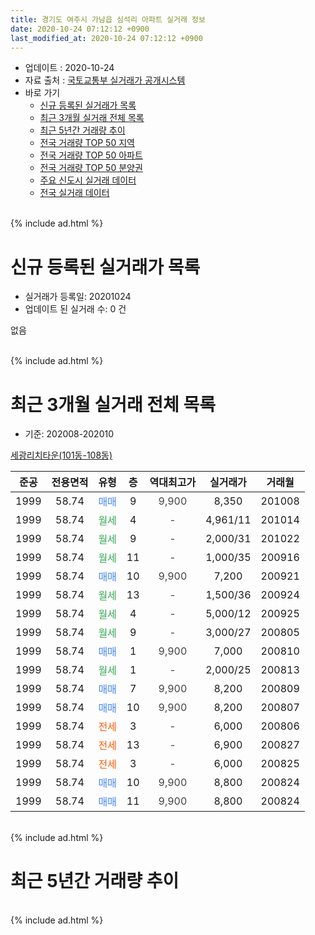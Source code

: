 ```yaml
---
title: 경기도 여주시 가남읍 심석리 아파트 실거래 정보
date: 2020-10-24 07:12:12 +0900
last_modified_at: 2020-10-24 07:12:12 +0900
---
```


* 업데이트 : 2020-10-24
* 자료 출처 : [국토교통부 실거래가 공개시스템](http://rt.molit.go.kr)
* 바로 가기
    * [신규 등록된 실거래가 목록](#신규-등록된-실거래가-목록)
    * [최근 3개월 실거래 전체 목록](#최근-3개월-실거래-전체-목록)
    * [최근 5년간 거래량 추이](#최근-5년간-거래량-추이)
    * [전국 거래량 TOP 50 지역](https://inasie.github.io/apt-trade-info/최근-3개월-전국에서-가장-거래가-많이-발생한-지역)
    * [전국 거래량 TOP 50 아파트](https://inasie.github.io/apt-trade-info/최근-3개월-전국에서-가장-거래가-많이-발생한-아파트)
    * [전국 거래량 TOP 50 분양권](https://inasie.github.io/apt-trade-info/최근-3개월-전국에서-가장-거래가-많이-발생한-분양권)
    * [주요 신도시 실거래 데이터](https://inasie.github.io/apt-trade-info/주요-신도시)
    * [전국 실거래 데이터](https://inasie.github.io/apt-trade-info/전국)
<br>
{% include ad.html %}
<br>

# 신규 등록된 실거래가 목록
* 실거래가 등록일: 20201024
* 업데이트 된 실거래 수: 0 건

없음

<br>
{% include ad.html %}
<br>

# 최근 3개월 실거래 전체 목록
* 기준: 202008-202010


[세광리치타운(101동-108동)](https://search.naver.com/search.naver?query=%EA%B2%BD%EA%B8%B0%EB%8F%84+%EC%97%AC%EC%A3%BC%EC%8B%9C+%EA%B0%80%EB%82%A8%EC%9D%8D+%EC%8B%AC%EC%84%9D%EB%A6%AC+%EC%84%B8%EA%B4%91%EB%A6%AC%EC%B9%98%ED%83%80%EC%9A%B4%28101%EB%8F%99-108%EB%8F%99%29)

|준공|전용면적|유형|층|역대최고가|실거래가|거래월|
|:---:|:---:|:---:|:---:|:---:|:---:|:---:|
|1999|58.74|<span style="color:#4285f3">매매</span>|9|<span style="color:#444444">9,900</span>|8,350|201008|
|1999|58.74|<span style="color:#34a853">월세</span>|4|<span style="color:#444444">-</span>|4,961/11|201014|
|1999|58.74|<span style="color:#34a853">월세</span>|9|<span style="color:#444444">-</span>|2,000/31|201022|
|1999|58.74|<span style="color:#34a853">월세</span>|11|<span style="color:#444444">-</span>|1,000/35|200916|
|1999|58.74|<span style="color:#4285f3">매매</span>|10|<span style="color:#444444">9,900</span>|7,200|200921|
|1999|58.74|<span style="color:#34a853">월세</span>|13|<span style="color:#444444">-</span>|1,500/36|200924|
|1999|58.74|<span style="color:#34a853">월세</span>|4|<span style="color:#444444">-</span>|5,000/12|200925|
|1999|58.74|<span style="color:#34a853">월세</span>|9|<span style="color:#444444">-</span>|3,000/27|200805|
|1999|58.74|<span style="color:#4285f3">매매</span>|1|<span style="color:#444444">9,900</span>|7,000|200810|
|1999|58.74|<span style="color:#34a853">월세</span>|1|<span style="color:#444444">-</span>|2,000/25|200813|
|1999|58.74|<span style="color:#4285f3">매매</span>|7|<span style="color:#444444">9,900</span>|8,200|200809|
|1999|58.74|<span style="color:#4285f3">매매</span>|10|<span style="color:#444444">9,900</span>|8,200|200807|
|1999|58.74|<span style="color:#ff5a00">전세</span>|3|<span style="color:#444444">-</span>|6,000|200806|
|1999|58.74|<span style="color:#ff5a00">전세</span>|13|<span style="color:#444444">-</span>|6,900|200827|
|1999|58.74|<span style="color:#ff5a00">전세</span>|3|<span style="color:#444444">-</span>|6,000|200825|
|1999|58.74|<span style="color:#4285f3">매매</span>|10|<span style="color:#444444">9,900</span>|8,800|200824|
|1999|58.74|<span style="color:#4285f3">매매</span>|11|<span style="color:#444444">9,900</span>|8,800|200824|


<br>
{% include ad.html %}
<br>

# 최근 5년간 거래량 추이


<div style="width:100%;">
    <canvas id="deal_progress" height="200"></canvas>
</div>

<script>
new Chart(document.getElementById("deal_progress"), {
    type: 'line',
    data: {
        labels: ['201510','201511','201512','201601','201602','201603','201604','201605','201606','201607','201608','201609','201610','201611','201612','201701','201702','201703','201704','201705','201706','201707','201708','201709','201710','201711','201712','201801','201802','201803','201804','201805','201806','201807','201808','201809','201810','201811','201812','201901','201902','201903','201904','201905','201906','201907','201908','201909','201910','201911','201912','202001','202002','202003','202004','202005','202006','202007','202008','202009','202010'],
        datasets: [{
            label: '매매',
            pointRadius: 1,
            data: [2, 2, 2, 2, 1, 3, 2, 2, 0, 1, 1, 0, 2, 1, 0, 1, 5, 1, 3, 3, 2, 6, 3, 6, 6, 1, 5, 2, 1, 5, 3, 0, 1, 1, 2, 3, 4, 5, 0, 1, 2, 1, 1, 0, 0, 1, 3, 3, 1, 1, 2, 3, 1, 1, 1, 1, 2, 1, 5, 1, 1],
            borderColor: "rgba(255, 201, 14, 1)",
            backgroundColor: "rgba(255, 201, 14, 0.5)",
            fill: false,
            lineTension: 0
        },{
            label: '전월세',
            pointRadius: 1,
            data: [4, 4, 2, 3, 4, 7, 4, 3, 2, 4, 5, 2, 9, 5, 3, 4, 3, 2, 7, 2, 3, 2, 1, 2, 8, 2, 1, 0, 2, 5, 7, 1, 4, 4, 3, 1, 4, 6, 5, 1, 2, 2, 5, 1, 3, 2, 3, 3, 7, 2, 0, 3, 7, 8, 8, 3, 4, 5, 5, 3, 2],
            borderColor: "rgba(0, 141, 185, 1)",
            backgroundColor: "rgba(0, 141, 185, 0.5)",
            fill: false,
            lineTension: 0
        }
        ]
    },
    options: {
        responsive: true,
        title: {
            display: false
        },
        tooltips: {
            mode: 'index',
            intersect: false
        },
        hover: {
            mode: 'nearest',
            intersect: true
        },
        scales: {
            xAxes: [{
                display: true,
                scaleLabel: {
                    display: true,
                    labelString: '년/월'
                }
            }],
            yAxes: [{
                display: true,
                ticks: {
                    suggestedMin: 0,
                },
                scaleLabel: {
                    display: true,
                    labelString: '실거래 수'
                }
            }]
        }
    }
});

</script>


<br>
{% include ad.html %}
<br>

